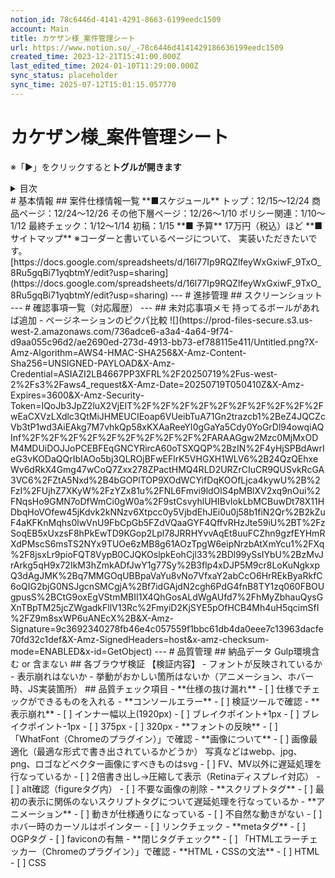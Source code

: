 ```yaml
---
notion_id: 78c6446d-4141-4291-8663-6199eedc1509
account: Main
title: カケザン様_案件管理シート
url: https://www.notion.so/_-78c6446d4141429186636199eedc1509
created_time: 2023-12-21T15:41:00.000Z
last_edited_time: 2024-01-10T11:29:00.000Z
sync_status: placeholder
sync_time: 2025-07-12T15:01:15.057770
---
```

# カケザン様_案件管理シート

※「▶︎」をクリックすると**トグルが開きます**
<details>
<summary>目次</summary>
</details>
# 基本情報
## 案件仕様情報一覧
**■スケジュール**
  トップ：12/15〜12/24
商品ページ：12/24〜12/26
その他下層ページ：12/26〜1/10
ポリシー関連：1/10〜1/12
最終チェック：1/12〜1/14
初稿：1/15
**■ 予算**
  17万円（税込）ほど
**■ サイトマップ**
  ※コーダーと書いているページについて、
実装いただきたいです。[https://docs.google.com/spreadsheets/d/16l77Ip9RQZlfeyWxGxiwF_9TxO_8Ru5gqBi71yqbtmY/edit?usp=sharing](https://docs.google.com/spreadsheets/d/16l77Ip9RQZlfeyWxGxiwF_9TxO_8Ru5gqBi71yqbtmY/edit?usp=sharing)
---
# 進捗管理
## スクリーンショット
---
# 確認事項一覧（対応履歴）
---
## 未対応事項メモ
持ってるボールがあれば追加
- ページネーションのピクパ比較
  ![](https://prod-files-secure.s3.us-west-2.amazonaws.com/736adce6-a3a4-4a64-9f74-d9aa055c96d2/ae2690ed-273d-4913-bb73-ef788115e411/Untitled.png?X-Amz-Algorithm=AWS4-HMAC-SHA256&X-Amz-Content-Sha256=UNSIGNED-PAYLOAD&X-Amz-Credential=ASIAZI2LB4667PP3XFRL%2F20250719%2Fus-west-2%2Fs3%2Faws4_request&X-Amz-Date=20250719T050410Z&X-Amz-Expires=3600&X-Amz-Security-Token=IQoJb3JpZ2luX2VjEIT%2F%2F%2F%2F%2F%2F%2F%2F%2F%2FwEaCXVzLXdlc3QtMiJHMEUCIEoap6VUeibTuA71Gn2trazcb1%2BeZ4JQCZcVb3tP1wd3AiEAkg7M7vhkQp58xKXAaReeYI0gGaYa5Cdy0YoGrDl94owqiAQInf%2F%2F%2F%2F%2F%2F%2F%2F%2F%2FARAAGgw2Mzc0MjMxODM4MDUiDOJJoPCEBFEqGNCYRircA60oTSXQQP%2BzIN%2F4yHjSPBdAwrIeG3vKODaQQrIbIAOo5bj3QLROjBFwEFlrK5VHGXH1WLV6%2B24QzQEhxeWv6dRkX4Gmg47wCoQ7Zxx278ZPactHMQ4RLD2URZrCIuCR9QUSvkRcGA3VC6%2FZtA5Nxd%2B4bGOPlTOP9XOdWCYifDqKOOfLjca4kywU%2B%2FzI%2FUjhZ7XKyW%2FzYZx81u%2FNL6Fmvi9ldOlS4pMBlXV2xq9nOui%2FNqsHo9GMN7oDfWmCi0gW0a%2F9stCsvyhlUHIBvIokLbMCBuwDt78X11HDbqHoVOfew45jKdvk2kNNzv6Xtpcc0y5VjbdEhJEi0u0j58b1fiN2Qr%2B2kZuF4aKFKnMqhs0lwVnU9FbCpGb5FZdVQaaGYF4QffvRHzJte59iU%2BT%2FzSoqEB5xUxzsF8hPkEwTD9KGop2Lpl78JRRHYvvAqEt8uuFCZhn9gzfEYHmRXdPMscS6msTS2NYx9TUOe6zMB8g61AOzTpgW6eipNrzbAtXmYcu1%2FXq%2F8jsxLr9pioFQT8VypB0CJQKOslpkEohCjl33%2BDl99ySsIYbU%2BzMvJrArkg5qH9x72IkM3hZmkADfJwY1g77Sy%2B3flp4xDJP5M9cr8LoKuNgkxpQ3dAgJMK%2Bq7MMGOqUBBpaVaYu8vNo7VfxaY2abCcO6HrREkByaRkfC6oQIG2bjG0NSJgcnSMCgjA%2Bf7idGAjdN2cgh6PdG4fnB8TY1zq060FBOUgpusS%2BCtG9oxEgVStmMBII1X4QhGosALdWgAUfd7%2FhMyZbhauQysGXnTBpTM25jcZWgadkFllV13Rc%2FmyiD2KjSYE5pOfHCB4Mh4uH5qcimSfI%2FZ9m8sxWP6uANEcX%2B&X-Amz-Signature=9c3692340278fb46e4c057559f1bbc61db4da0eee7c13963dacfe70fd32c1def&X-Amz-SignedHeaders=host&x-amz-checksum-mode=ENABLED&x-id=GetObject)
---
# 品質管理
## 納品データ
Gulp環境含む or 含まない
## 各ブラウザ検証
【検証内容】
- フォントが反映されているか
- 表示崩れはないか
- 挙動がおかしい箇所はないか（アニメーション、ホバー時、JS実装箇所）
## 品質チェック項目
- **仕様の抜け漏れ**
  - [ ] 仕様でチェックができるものを入れる
- **コンソールエラー**
  - [ ] 検証ツールで確認
- **表示崩れ**
  - [ ] インナー幅以上(1920px)
  - [ ] ブレイクポイント+1px
  - [ ] ブレイクポイント-1px
  - [ ] 375px
  - [ ] 320px
- **フォントの反映**
  - [ ] 「WhatFont（Chromeのプラグイン）」で確認
- **画像について**
  - [ ] 画像最適化（最適な形式で書き出されているかどうか）
写真などはwebp、jpg、png、ロゴなどベクター画像にすべきものはsvg
  - [ ] FV、MV以外に遅延処理を行なっているか
  - [ ] 2倍書き出し→圧縮して表示（Retinaディスプレイ対応）
  - [ ] alt確認（figureタグ内）
  - [ ] 不要な画像の削除
- **スクリプトタグ**
  - [ ] 最初の表示に関係のないスクリプトタグについて遅延処理を行なっているか
- **アニメーション**
  - [ ] 動きが仕様通りになっている
  - [ ] 不自然な動きがない
  - [ ] ホバー時のカーソルはポインター
  - [ ] リンクチェック
- **metaタグ**
  - [ ] OGPタグ
  - [ ] faviconの有無
- **閉じタグチェック**
  - [ ] 「HTMLエラーチェッカー（Chromeのプラグイン）」で確認
- **HTML・CSSの文法**
  - [ ] HTML
  - [ ] CSS